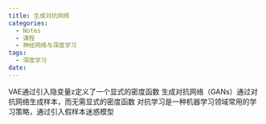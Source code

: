 ```yaml
---
title: 生成对抗网络
categories:
  - Notes
  - 课程
  - 神经网络与深度学习
tags:
  - 深度学习
date:
---
```

VAE通过引入隐变量z定义了一个显式的密度函数
生成对抗网络（GANs）通过对抗网络生成样本，而无需显式的密度函数
对抗学习是一种机器学习领域常用的学习策略，通过引入假样本迷惑模型